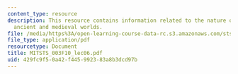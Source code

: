 ```yaml
---
content_type: resource
description: This resource contains information related to the nature of nature in
  ancient and medieval worlds.
file: /media/https%3A/open-learning-course-data-rc.s3.amazonaws.com/sts-003-the-rise-of-modern-science-fall-2010/429fc9f50a42f445992383a8b3dcd97b_MITSTS_003F10_lec06.pdf
file_type: application/pdf
resourcetype: Document
title: MITSTS_003F10_lec06.pdf
uid: 429fc9f5-0a42-f445-9923-83a8b3dcd97b
---
```

